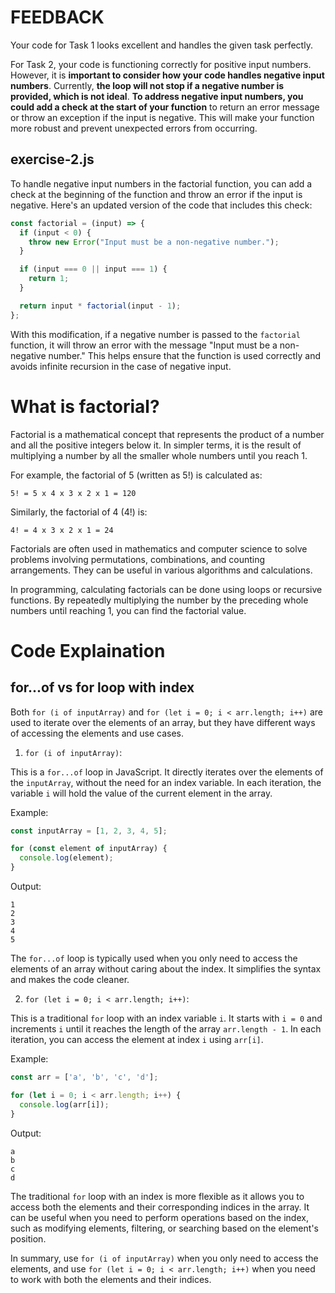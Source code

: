 # FEEDBACK

Your code for Task 1 looks excellent and handles the given task perfectly.

For Task 2, your code is functioning correctly for positive input numbers. However, it is **important to consider how your code handles negative input numbers**. Currently, **the loop will not stop if a negative number is provided, which is not ideal**. **To address negative input numbers, you could add a check at the start of your function** to return an error message or throw an exception if the input is negative. This will make your function more robust and prevent unexpected errors from occurring. 

## exercise-2.js

To handle negative input numbers in the factorial function, you can add a check at the beginning of the function and throw an error if the input is negative. Here's an updated version of the code that includes this check:

```javascript
const factorial = (input) => {
  if (input < 0) {
    throw new Error("Input must be a non-negative number.");
  }

  if (input === 0 || input === 1) {
    return 1;
  }

  return input * factorial(input - 1);
};
```

With this modification, if a negative number is passed to the `factorial` function, it will throw an error with the message "Input must be a non-negative number." This helps ensure that the function is used correctly and avoids infinite recursion in the case of negative input.

# What is factorial?

Factorial is a mathematical concept that represents the product of a number and all the positive integers below it. In simpler terms, it is the result of multiplying a number by all the smaller whole numbers until you reach 1.

For example, the factorial of 5 (written as 5!) is calculated as:

`5! = 5 x 4 x 3 x 2 x 1 = 120`

Similarly, the factorial of 4 (4!) is:

`4! = 4 x 3 x 2 x 1 = 24`

Factorials are often used in mathematics and computer science to solve problems involving permutations, combinations, and counting arrangements. They can be useful in various algorithms and calculations.

In programming, calculating factorials can be done using loops or recursive functions. By repeatedly multiplying the number by the preceding whole numbers until reaching 1, you can find the factorial value.

# Code Explaination

## for...of vs for loop with index

Both `for (i of inputArray)` and `for (let i = 0; i < arr.length; i++)` are used to iterate over the elements of an array, but they have different ways of accessing the elements and use cases.

1. `for (i of inputArray)`:

This is a `for...of` loop in JavaScript. It directly iterates over the elements of the `inputArray`, without the need for an index variable. In each iteration, the variable `i` will hold the value of the current element in the array.

Example:

```javascript
const inputArray = [1, 2, 3, 4, 5];

for (const element of inputArray) {
  console.log(element);
}
```

Output:
```
1
2
3
4
5
```

The `for...of` loop is typically used when you only need to access the elements of an array without caring about the index. It simplifies the syntax and makes the code cleaner.

2. `for (let i = 0; i < arr.length; i++)`:

This is a traditional `for` loop with an index variable `i`. It starts with `i = 0` and increments `i` until it reaches the length of the array `arr.length - 1`. In each iteration, you can access the element at index `i` using `arr[i]`.

Example:

```javascript
const arr = ['a', 'b', 'c', 'd'];

for (let i = 0; i < arr.length; i++) {
  console.log(arr[i]);
}
```

Output:
```
a
b
c
d
```

The traditional `for` loop with an index is more flexible as it allows you to access both the elements and their corresponding indices in the array. It can be useful when you need to perform operations based on the index, such as modifying elements, filtering, or searching based on the element's position.

In summary, use `for (i of inputArray)` when you only need to access the elements, and use `for (let i = 0; i < arr.length; i++)` when you need to work with both the elements and their indices.